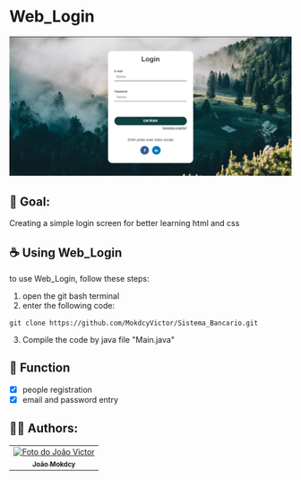 # Web_Login

<img src="Login.png" alt="exemplo imagem">

## 📄 Goal:

Creating a simple login screen for better learning html and css

## ☕ Using Web_Login

to use Web_Login, follow these steps:

1. open the git bash terminal
2. enter the following code:
```
git clone https://github.com/MokdcyVictor/Sistema_Bancario.git
```
3. Compile the code by java file "Main.java"

## 🔧 Function
- [X] people registration
- [X] email and password entry
## 🙋‍♂️ Authors:
<table>
  <tr>
    <td align="center">
      <a href="#">
        <img src="https://avatars.githubusercontent.com/u/91168785?s=96&v=4" width="100px;" alt="Foto do João Victor"/><br>
        <sub>
          <b>João Mokdcy</b>
        </sub>
      </a>
    </td>
